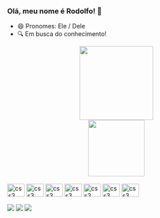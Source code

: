 ### Olá, meu nome é <a style="text-decoration: none; text-color: unset; text-underline-position: none;" href="https://github.com/cesarodolfo">Rodolfo</a>! 👋

- 😄 Pronomes: Ele / Dele
- 🔍 Em busca do conhecimento!

<div align="center">
  <img height="170em" src="https://github-readme-stats.vercel.app/api?username=cesarodolfo&show_icons=true&theme=dark&include_all_commits=true&count_private=true">
  <br>
  <img height="130em" align="center" src="https://github-readme-stats.vercel.app/api/top-langs/?username=cesarodolfo&layout=compact&langs_count=7&theme=dark">
</div>

<div style="display: inline_block"><br>
  <img align="center" alt="css3" height="30" width="40" src="https://cdn.jsdelivr.net/gh/devicons/devicon/icons/html5/html5-original.svg">
  <img align="center" alt="css3" height="30" width="40" src="https://cdn.jsdelivr.net/gh/devicons/devicon/icons/css3/css3-original.svg">
  <img align="center" alt="css3" height="30" width="40" src="https://cdn.jsdelivr.net/gh/devicons/devicon/icons/php/php-plain.svg">
  <img align="center" alt="css3" height="30" width="40" src="https://cdn.jsdelivr.net/gh/devicons/devicon/icons/mysql/mysql-original.svg">
  <img align="center" alt="css3" height="30" width="40" src="https://cdn.jsdelivr.net/gh/devicons/devicon/icons/javascript/javascript-original.svg">
  <img align="center" alt="css3" height="30" width="40" src="https://cdn.jsdelivr.net/gh/devicons/devicon/icons/c/c-original.svg"/>
  <img align="center" alt="css3" height="30" width="40" src="https://cdn.jsdelivr.net/gh/devicons/devicon/icons/java/java-original-wordmark.svg" />
</div>

<br>

<div>
  <a href="mailto:rodolfocordeiro2002@gmail.com" target="_blank"><img src="https://img.shields.io/badge/-Gmail-%23333?style=for-the-badge&logo=gmail&logoColor=white" target="_blank"></a>
  <a href="https://www.linkedin.com/in/rodolfo-cordeiro-b448a0195" target="_blank"><img src="https://img.shields.io/badge/-LinkedIn-%230077B5?style=for-the-badge&logo=linkedin&logoColor=white" target="_blank"></a>
  <a href="https://instagram.com/cesarodolfo05" target="_blank"><img src="https://img.shields.io/badge/-Instagram-%23E4405F?style=for-the-badge&logo=instagram&logoColor=white" target="_blank"></a>
</div>
